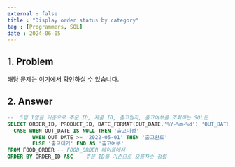 ```yaml
---
external : false
title : "Display order status by category"
tag : [Programmers, SQL]
date : 2024-06-05
---
```


## 1. Problem

해당 문제는 [여기](https://school.programmers.co.kr/learn/courses/30/lessons/131113)에서 확인하실 수 있습니다.

## 2. Answer

```sql
--  5월 1일을 기준으로 주문 ID, 제품 ID, 출고일자, 출고여부를 조회하는 SQL문
SELECT ORDER_ID, PRODUCT_ID, DATE_FORMAT(OUT_DATE,'%Y-%m-%d') 'OUT_DATE', 
  CASE WHEN OUT_DATE IS NULL THEN '출고미정'
        WHEN OUT_DATE >= '2022-05-01' THEN '출고완료'
        ELSE '출고대기' END AS '출고여부'
FROM FOOD_ORDER -- FOOD_ORDER 테이블에서
ORDER BY ORDER_ID ASC -- 주문 ID를 기준으로 오름차순 정렬
```
